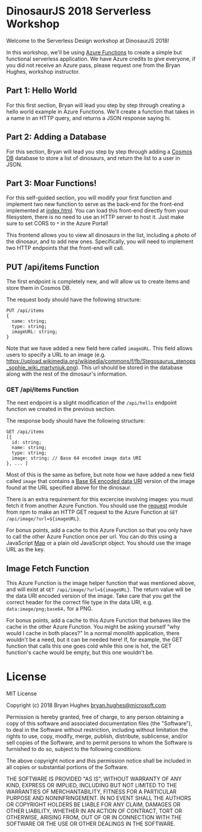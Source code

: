 # DinosaurJS 2018 Serverless Workshop

Welcome to the Serverless Design workshop at DinosaurJS 2018!

In this workshop, we'll be using [Azure Functions](https://azure.microsoft.com/en-us/services/functions/) to create a simple but functional serverless application. We have Azure credits to give everyone, if you did not receive an Azure pass, please request one from the Bryan Hughes, workshop instructor.

## Part 1: Hello World

For this first section, Bryan will lead you step by step through creating a hello world example in Azure Functions. We'll create a function that takes in a name in an HTTP query, and returns a JSON response saying hi.

## Part 2: Adding a Database

For this section, Bryan will lead you step by step through adding a [Cosmos DB](https://azure.microsoft.com/en-us/services/cosmos-db/) database to store a list of dinosaurs, and return the list to a user in JSON.

## Part 3: Moar Functions!

For this self-guided section, you will modify your first function and implement two new function to serve as the back-end for the front-end implemented at [index.html](index.html). You can load this front-end directly from your filesystem, there is no need to use an HTTP server to host it. Just make sure to set CORS to `*` in the Azure Portal!

This frontend allows you to view all dinosaurs in the list, including a photo of the dinosaur, and to add new ones. Specifically, you will need to implement two HTTP endpoints that the front-end will call.

## PUT /api/items Function

The first endpoint is completely new, and will allow us to create items and store them in Cosmos DB.

The request body should have the following structure:

```
PUT /api/items
{
  name: string;
  type: string;
  imageURL: string;
}
```

Note that we have added a new field here called `imageURL`. This field allows users to specify a URL to an image (e.g. https://upload.wikimedia.org/wikipedia/commons/f/fb/Stegosaurus_stenops_sophie_wiki_martyniuk.png). This url should be stored in the database along with the rest of the dinosaur's information.

### GET /api/items Function

The next endpoint is a slight modification of the `/api/hello` endpoint function we created in the previous section.

The response body should have the following structure:

```
GET /api/items
[{
  id: string;
  name: string;
  type: string;
  image: string; // Base 64 encoded image data URI
}, ... ]
```

Most of this is the same as before, but note how we have added a new field called `image` that contains a [Base 64 encoded data URI](https://css-tricks.com/data-uris/) version of the image found at the URL specified above for the dinosaur.

There is an extra requirement for this excercise involving images: you must fetch it from another Azure Function. You should use the [request](https://www.npmjs.com/package/request) module from npm to make an HTTP GET request to the Azure Function at `GET /api/image/?url=${imageURL}`.

For bonus points, add a cache to this Azure Function so that you only have to call the other Azure Function once per url. You can do this using a JavaScript [Map](https://developer.mozilla.org/en-US/docs/Web/JavaScript/Reference/Global_Objects/Map) or a plain old JavaScript object. You should use the image URL as the key.

## Image Fetch Function

This Azure Function is the image helper function that was mentioned above, and will exist at `GET /api/image/?url=${imageURL}`. The return value will be the data URI encoded version of the image. Take care that you get the correct header for the correct file type in the data URI, e.g. `data:image/png;base64,` for a PNG.

For bonus points, add a cache to this Azure Function that behaves like the cache in the other Azure Function. You might be asking yourself "why would I cache in both places?" In a normal monolith application, there wouldn't be a need, but it can be needed here! If, for example, the GET function that calls this one goes cold while this one is hot, the GET function's cache would be empty, but this one wouldn't be.

# License

MIT License

Copyright (c) 2018 Bryan Hughes <bryan.hughes@microsoft.com>

Permission is hereby granted, free of charge, to any person obtaining a copy
of this software and associated documentation files (the "Software"), to deal
in the Software without restriction, including without limitation the rights
to use, copy, modify, merge, publish, distribute, sublicense, and/or sell
copies of the Software, and to permit persons to whom the Software is
furnished to do so, subject to the following conditions:

The above copyright notice and this permission notice shall be included in all
copies or substantial portions of the Software.

THE SOFTWARE IS PROVIDED "AS IS", WITHOUT WARRANTY OF ANY KIND, EXPRESS OR
IMPLIED, INCLUDING BUT NOT LIMITED TO THE WARRANTIES OF MERCHANTABILITY,
FITNESS FOR A PARTICULAR PURPOSE AND NONINFRINGEMENT. IN NO EVENT SHALL THE
AUTHORS OR COPYRIGHT HOLDERS BE LIABLE FOR ANY CLAIM, DAMAGES OR OTHER
LIABILITY, WHETHER IN AN ACTION OF CONTRACT, TORT OR OTHERWISE, ARISING FROM,
OUT OF OR IN CONNECTION WITH THE SOFTWARE OR THE USE OR OTHER DEALINGS IN THE
SOFTWARE.

